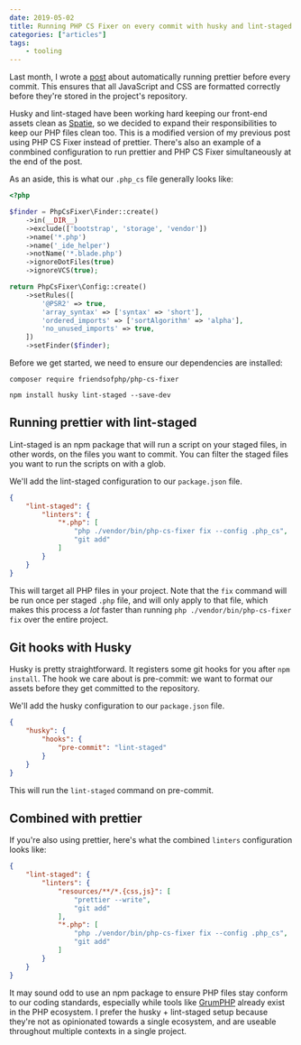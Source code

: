 ```yaml
---
date: 2019-05-02
title: Running PHP CS Fixer on every commit with husky and lint-staged
categories: ["articles"]
tags:
    - tooling
---
```


Last month, I wrote a [post](https://sebastiandedeyne.com/keeping-your-assets-prettier-on-every-commit) about automatically running prettier before every commit. This ensures that all JavaScript and CSS are formatted correctly before they're stored in the project's repository.

Husky and lint-staged have been working hard keeping our front-end assets clean as [Spatie](https://spatie.be), so we decided to expand their responsibilities to keep our PHP files clean too. This is a modified version of my previous post using PHP CS Fixer instead of prettier. There's also an example of a conmbined configuration to run prettier and PHP CS Fixer simultaneously at the end of the post.

<!--more-->

As an aside, this is what our `.php_cs` file generally looks like:

```php
<?php

$finder = PhpCsFixer\Finder::create()
    ->in(__DIR__)
    ->exclude(['bootstrap', 'storage', 'vendor'])
    ->name('*.php')
    ->name('_ide_helper')
    ->notName('*.blade.php')
    ->ignoreDotFiles(true)
    ->ignoreVCS(true);

return PhpCsFixer\Config::create()
    ->setRules([
        '@PSR2' => true,
        'array_syntax' => ['syntax' => 'short'],
        'ordered_imports' => ['sortAlgorithm' => 'alpha'],
        'no_unused_imports' => true,
    ])
    ->setFinder($finder);
```

Before we get started, we need to ensure our dependencies are installed:

```
composer require friendsofphp/php-cs-fixer

npm install husky lint-staged --save-dev
```

## Running prettier with lint-staged

Lint-staged is an npm package that will run a script on your staged files, in other words, on the files you want to commit. You can filter the staged files you want to run the scripts on with a glob.

We'll add the lint-staged configuration to our `package.json` file.

```json
{
    "lint-staged": {
        "linters": {
            "*.php": [
                "php ./vendor/bin/php-cs-fixer fix --config .php_cs",
                "git add"
            ]
        }
    }
}
```

This will target all PHP files in your project. Note that the `fix` command will be run once per staged `.php` file, and will only apply to that file, which makes this process a _lot_ faster than running `php ./vendor/bin/php-cs-fixer fix` over the entire project.

## Git hooks with Husky

Husky is pretty straightforward. It registers some git hooks for you after `npm install`. The hook we care about is pre-commit: we want to format our assets before they get committed to the repository.

We'll add the husky configuration to our `package.json` file.

```json
{
    "husky": {
        "hooks": {
            "pre-commit": "lint-staged"
        }
    }
}
```

This will run the `lint-staged` command on pre-commit.

## Combined with prettier

If you're also using prettier, here's what the combined `linters` configuration looks like:

```json
{
    "lint-staged": {
        "linters": {
            "resources/**/*.{css,js}": [
                "prettier --write",
                "git add"
            ],
            "*.php": [
                "php ./vendor/bin/php-cs-fixer fix --config .php_cs",
                "git add"
            ]
        }
    }
}
```

It may sound odd to use an npm package to ensure PHP files stay conform to our coding standards, especially while tools like [GrumPHP](https://github.com/phpro/grumphp) already exist in the PHP ecosystem. I prefer the husky + lint-staged setup because they're not as opinionated towards a single ecosystem, and are useable throughout multiple contexts in a single project.
